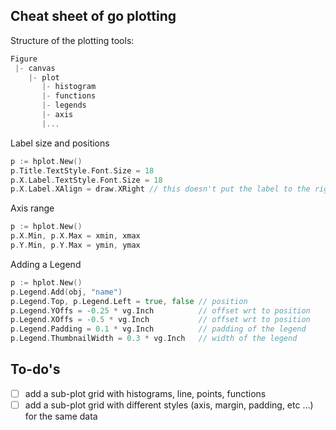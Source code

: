 ## Cheat sheet of go plotting

Structure of the plotting tools:
```go
Figure
 |- canvas
    |- plot
       |- histogram
       |- functions
       |- legends
       |- axis
       |...
```


Label size and positions
```go
p := hplot.New()
p.Title.TextStyle.Font.Size = 18
p.X.Label.TextStyle.Font.Size = 18
p.X.Label.XAlign = draw.XRight // this doesn't put the label to the right (?)
```

Axis range
```go
p := hplot.New()
p.X.Min, p.X.Max = xmin, xmax
p.Y.Min, p.Y.Max = ymin, ymax
```

Adding a Legend
```go
p := hplot.New()
p.Legend.Add(obj, "name")	
p.Legend.Top, p.Legend.Left = true, false // position
p.Legend.YOffs = -0.25 * vg.Inch          // offset wrt to position
p.Legend.XOffs = -0.5 * vg.Inch           // offset wrt to position
p.Legend.Padding = 0.1 * vg.Inch          // padding of the legend
p.Legend.ThumbnailWidth = 0.3 * vg.Inch   // width of the legend
```

## To-do's

- [ ] add a sub-plot grid with histograms, line, points, functions
- [ ] add a sub-plot grid with different styles (axis, margin, padding, etc ...) for the same data